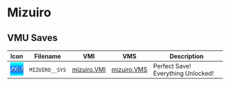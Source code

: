 # Mizuiro

## VMU Saves

| Icon | Filename | VMI | VMS | Description |
|------|----------|-----|-----|-------------|
| ![Mizuiro](../icons/MIZUIRO__SYS.GIF) | `MIZUIRO__SYS` | [mizuiro.VMI](mizuiro.VMI) | [mizuiro.VMS](mizuiro.VMS) | Perfect Save! Everything Unlocked! |
